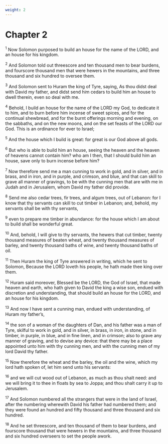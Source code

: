 ```yaml
---
weight: 2
---
```


# Chapter 2

<sup>1</sup> Now Solomon purposed to build an house for the name of the LORD, and an house for his kingdom. 

<sup>2</sup> And Solomon told out threescore and ten thousand men to bear burdens, and fourscore thousand men that were hewers in the mountains, and three thousand and six hundred to oversee them. 

<sup>3</sup> And Solomon sent to Huram the king of Tyre, saying, As thou didst deal with David my father, and didst send him cedars to build him an house to dwell therein, even so deal with me. 

<sup>4</sup> Behold, I build an house for the name of the LORD my God, to dedicate it to him, and to burn before him incense of sweet spices, and for the continual shewbread, and for the burnt offerings morning and evening, on the sabbaths, and on the new moons, and on the set feasts of the LORD our God. This is an ordinance for ever to Israel; 

<sup>5</sup> And the house which I build is great: for great is our God above all gods. 

<sup>6</sup> But who is able to build him an house, seeing the heaven and the heaven of heavens cannot contain him? who am I then, that I should build him an house, save only to burn incense before him? 

<sup>7</sup> Now therefore send me a man cunning to work in gold, and in silver, and in brass, and in iron, and in purple, and crimson, and blue, and that can skill to grave all manner of gravings, to be with the cunning men that are with me in Judah and in Jerusalem, whom David my father did provide. 

<sup>8</sup> Send me also cedar trees, fir trees, and algum trees, out of Lebanon: for I know that thy servants can skill to cut timber in Lebanon; and, behold, my servants shall be with thy servants, 

<sup>9</sup> even to prepare me timber in abundance: for the house which I am about to build shall be wonderful great. 

<sup>10</sup> And, behold, I will give to thy servants, the hewers that cut timber, twenty thousand measures of beaten wheat, and twenty thousand measures of barley, and twenty thousand baths of wine, and twenty thousand baths of oil. 

<sup>11</sup> Then Huram the king of Tyre answered in writing, which he sent to Solomon, Because the LORD loveth his people, he hath made thee king over them. 

<sup>12</sup> Huram said moreover, Blessed be the LORD, the God of Israel, that made heaven and earth, who hath given to David the king a wise son, endued with discretion and understanding, that should build an house for the LORD, and an house for his kingdom. 

<sup>13</sup> And now I have sent a cunning man, endued with understanding, of Huram my father’s, 

<sup>14</sup> the son of a woman of the daughters of Dan, and his father was a man of Tyre, skilful to work in gold, and in silver, in brass, in iron, in stone, and in timber, in purple, in blue, and in fine linen, and in crimson; also to grave any manner of graving, and to devise any device: that there may be a place appointed unto him with thy cunning men, and with the cunning men of my lord David thy father. 

<sup>15</sup> Now therefore the wheat and the barley, the oil and the wine, which my lord hath spoken of, let him send unto his servants: 

<sup>16</sup> and we will cut wood out of Lebanon, as much as thou shalt need: and we will bring it to thee in floats by sea to Joppa; and thou shalt carry it up to Jerusalem. 

<sup>17</sup> And Solomon numbered all the strangers that were in the land of Israel, after the numbering wherewith David his father had numbered them; and they were found an hundred and fifty thousand and three thousand and six hundred. 

<sup>18</sup> And he set threescore, and ten thousand of them to bear burdens, and fourscore thousand that were hewers in the mountains, and three thousand and six hundred overseers to set the people awork. 


